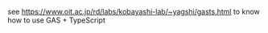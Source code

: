 see https://www.oit.ac.jp/rd/labs/kobayashi-lab/~yagshi/gasts.html to know how to use GAS + TypeScript
